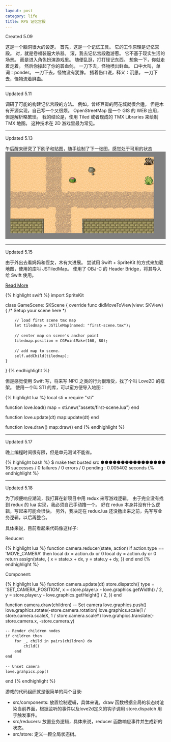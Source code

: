 ```yaml
---
layout: post
category: life
title: RPG 记忆宫殿
---
```


Created 5.09

这是一个脑洞很大的设定。 首先，这是一个记忆工具。 它的工作原理是记忆宫殿。 对，就是卷福装逼大杀器。 滚，我去记忆宫殿遨游惹。 它不基于现实生活的场景。 而是进入角色扮演游戏里。 随便乱逛，打打怪记东西。 想象一下，你就走着走着。 然后你操起了你的碧血剑。 一刀下去，怪物喷出鲜血。 口中大叫，单词：ponder。 一刀下去，怪物没有犹豫。 捂着伤口说，释义：沉思。 一刀下去，怪物流着鲜血。

---

Updated 5.11

调研了可能的构建记忆宫殿的方法。
例如，曾经豆瓣的阿花城就很合适。
但是木有开源实现，自己写一个又很烦。
OpenStreetMap 是一个 GIS 的 WEB 应用，但是解析略繁琐。
我的结论是，使用 Tiled 或者现成的 TMX Libraries 来绘制 TMX 地图。
这种技术在 2D 游戏里最为常见。

---

Updated 5.13

午后醒来研究了下刷子和贴图，随手绘制了下一张图，感觉处于可用的状态
![](/images/2016/rpg-map-v1.png)

---

Updated 5.15

由于外出去看妈妈和侄女，木有大进展。
尝试用 Swift + SpriteKit 的方式来加载地图，使用的库叫 JSTiledMap。
使用了 OBJ-C 的 Header Bridge，将其导入给 Swift 使用。

[Read More](https://www.raywenderlich.com/29458/how-to-make-a-tile-based-game-with-cocos2d-2-x)

{% highlight swift %}
import SpriteKit

class GameScene: SKScene {
    override func didMoveToView(view: SKView) {
        /* Setup your scene here */

        // load first scene tmx map
        let tiledmap = JSTileMap(named: "first-scene.tmx");

        // center map on scene's anchor point
        tiledmap.position = CGPointMake(160, 80);

        // add map to scene.
        self.addChild(tiledmap);
    }
}
{% endhighlight %}

但是感觉使用 Swift 写，将来写 NPC 之类的行为很难受，找了个叫 Love2D 的框架。
使用一个叫 STI 的库，可以蛮方便导入地图：

{% highlight lua %}
local sti = require "sti"

function love.load()
    map = sti.new("assets/first-scene.lua")
end

function love.update(dt)
    map:update(dt)
end

function love.draw()
    map:draw()
end
{% endhighlight %}

---

Updated 5.17

晚上编程时间很有限，但是单元测试不能省。

{% highlight bash %}
$ make test
busted src
●●●●●●●●●●●●●●●●
16 successes / 0 failures / 0 errors / 0 pending : 0.005402 seconds
{% endhighlight %}

---

Updated 5.18

为了顺便响应潮流，我打算在新项目中用 redux 来写游戏逻辑。
由于完全没有找到 redux 的 lua 实现，我必须自己手动撸一个。
好在 redux 本身并没有什么逻辑，写起来可能会很快。
另外，我决定在 redux.lua 还没撸出来之前，先写写业务逻辑，以后再整合。

具体来说，目前看起来代码像这样子:

Reducer:

{% highlight lua %}
function camera.reducer(state, action)
    if action.type == 'MOVE_CAMERA' then
        local dx = action.dx or 0
        local dy = action.dy or 0
        return assign(state, {
            x = state.x + dx,
            y = state.y + dy,
        })
    end
end
{% endhighlight %}

Component:

{% highlight lua %}
function camera.update(dt)
    store.dispatch({
        type = 'SET_CAMERA_POSITION',
        x = store.player.x - love.graphics.getWidth() / 2,
        y = store.player.y - love.graphics.getHeight() / 2,
    })
end

function camera.draw(children)
    -- Set camera
    love.graphics.push()
    love.graphics.rotate(-store.camera.rotation)
    love.graphics.scale(1 / store.camera.scaleX, 1 / store.camera.scaleY)
    love.grahpics.translate(-store.camera.x, -store.camera.y)

    -- Render children nodes
    if children then
        for _, child in pairs(children) do
            child()
        end
    end

    -- Unset camera
    love.grahpics.pop()
end
{% endhighlight %}

游戏的代码组织就是很简单的两个目录:

- src/components: 放置绘制逻辑，具体来说，draw 函数根据全局的状态树渲染当前界面，根据监听的事件以及love2d定义的钩子调用 store.dispatch 用于触发事件。
- src/reducers: 放置业务逻辑，具体来说，reducer 函数响应事件并生成新的状态。
- src/store: 定义一颗全局状态树。
